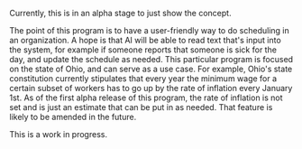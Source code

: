 Currently, this is in an alpha stage to just show the concept.

The point of this program is to have a user-friendly way to do scheduling in an organization. A hope is that AI will be able to read text that's input into the system, for example if someone reports that someone is sick for the day, and update the schedule as needed. This particular program is focused on the state of Ohio, and can serve as a use case. For example, Ohio's state constitution currently stipulates that every year the minimum wage for a certain subset of workers has to go up by the rate of inflation every January 1st. As of the first alpha release of this program, the rate of inflation is not set and is just an estimate that can be put in as needed. That feature is likely to be amended in the future.

This is a work in progress.
